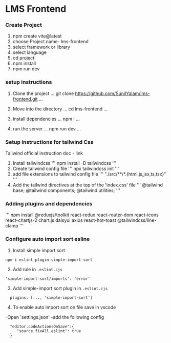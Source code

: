 # LMS Frontend

### Create Project 

1. npm create vite@latest
2. choose Project name- lms-frontend
3. select framework or library
4. select language 
5. cd project
6. npm install
7. npm run dev

### setup instructions

1. Clone the project
...
git clone https://github.com/SunilYalam/lms-frontend.git
...

2. Move into the directory
...
cd lms-frontend
...
3. install dependencies
...
npm i
...
4. run the server
...
npm run dev
...

### Setup instructions for tailwind Css

Tailwind official instruction doc - link

1. Install tailwindcss
'''
npm install -D tailwindcss
'''
2. Create tailwind config file
'''
   npx tailwindcss init
'''
3. add file extensions to tailwind config file
'''
   "./src/**/*.{html,js,jsx,ts,tsx}"
   '''
4. Add the tailwind directives at the top of the 'index.css' file
'''
   @tailwind base;
   @tailwind components;
   @tailwind utilities;
'''

### Adding plugins and dependencies
'''
 npm install @reduxjs/toolkit react-redux react-router-dom react-icons react-chartjs-2 chart.js daisyui axios react-hot-toast @tailwindcss/line-clamp
 '''
 ### Configure auto import sort esline

 1. Install simple import sort
 ```
 npm i eslint-plugin-simple-import-sort
 ```
 2. Add rule in `.eslint.cjs`
 ```
 'simple-import-sort/imports': 'error'
 ```
 3. Add simple-import sort plugin in `.eslint.cjs`
 ```
   plugins: [..., 'simple-import-sort']
   ```
 4. To enable auto import sort on file save in vscode

   -Open 'settings.json'
   -add the following config
 ```
   "editor.codeActionsOnSave":{
      "source.fixAll.eslint": true
   }
   ```